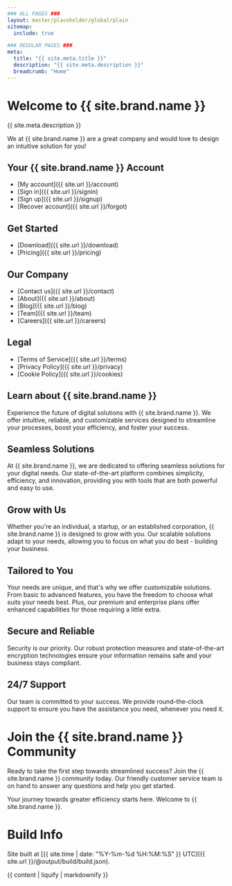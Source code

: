 ```yaml
---
### ALL PAGES ###
layout: master/placeholder/global/plain
sitemap:
  include: true

### REGULAR PAGES ###
meta:
  title: "{{ site.meta.title }}"
  description: "{{ site.meta.description }}"
  breadcrumb: "Home"
---
```

# Welcome to {{ site.brand.name }}
{{ site.meta.description }}

We at {{ site.brand.name }} are a great company and would love to design an intuitive solution for you!

## Your {{ site.brand.name }} Account
- [My account]({{ site.url }}/account)
- [Sign in]({{ site.url }}/signin)
- [Sign up]({{ site.url }}/signup)
- [Recover account]({{ site.url }}/forgot)

## Get Started
- [Download]({{ site.url }}/download)
- [Pricing]({{ site.url }}/pricing)

## Our Company
- [Contact us]({{ site.url }}/contact)
- [About]({{ site.url }}/about)
- [Blog]({{ site.url }}/blog)
- [Team]({{ site.url }}/team)
- [Careers]({{ site.url }}/careers)

## Legal
- [Terms of Service]({{ site.url }}/terms)
- [Privacy Policy]({{ site.url }}/privacy)
- [Cookie Policy]({{ site.url }}/cookies)

## Learn about {{ site.brand.name }}

Experience the future of digital solutions with {{ site.brand.name }}. We offer intuitive, reliable, and customizable services designed to streamline your processes, boost your efficiency, and foster your success.

## Seamless Solutions

At {{ site.brand.name }}, we are dedicated to offering seamless solutions for your digital needs. Our state-of-the-art platform combines simplicity, efficiency, and innovation, providing you with tools that are both powerful and easy to use.

## Grow with Us

Whether you're an individual, a startup, or an established corporation, {{ site.brand.name }} is designed to grow with you. Our scalable solutions adapt to your needs, allowing you to focus on what you do best - building your business.

## Tailored to You

Your needs are unique, and that's why we offer customizable solutions. From basic to advanced features, you have the freedom to choose what suits your needs best. Plus, our premium and enterprise plans offer enhanced capabilities for those requiring a little extra.

## Secure and Reliable

Security is our priority. Our robust protection measures and state-of-the-art encryption technologies ensure your information remains safe and your business stays compliant.

## 24/7 Support

Our team is committed to your success. We provide round-the-clock support to ensure you have the assistance you need, whenever you need it.

# Join the {{ site.brand.name }} Community

Ready to take the first step towards streamlined success? Join the {{ site.brand.name }} community today. Our friendly customer service team is on hand to answer any questions and help you get started.

Your journey towards greater efficiency starts here. Welcome to {{ site.brand.name }}.

# Build Info
Site built at [{{ site.time | date: "%Y-%m-%d %H:%M:%S" }} UTC]({{ site.url }}/@output/build/build.json).

{{ content | liquify | markdownify }}

